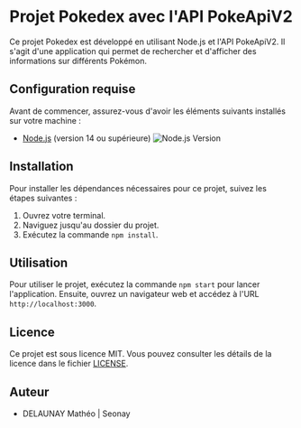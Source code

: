 # Projet Pokedex avec l'API PokeApiV2

Ce projet Pokedex est développé en utilisant Node.js et l'API PokeApiV2. Il s'agit d'une application qui permet de rechercher et d'afficher des informations sur différents Pokémon.

## Configuration requise

Avant de commencer, assurez-vous d'avoir les éléments suivants installés sur votre machine :

- [Node.js](https://nodejs.org/) (version 14 ou supérieure) ![Node.js Version](https://img.shields.io/badge/Node.js-v14%2B-green)

## Installation

Pour installer les dépendances nécessaires pour ce projet, suivez les étapes suivantes :

1. Ouvrez votre terminal.
2. Naviguez jusqu'au dossier du projet.
3. Exécutez la commande `npm install`.

## Utilisation

Pour utiliser le projet, exécutez la commande `npm start` pour lancer l'application. Ensuite, ouvrez un navigateur web et accédez à l'URL `http://localhost:3000`.

## Licence

Ce projet est sous licence MIT. Vous pouvez consulter les détails de la licence dans le fichier [LICENSE](LICENSE).

## Auteur

- DELAUNAY Mathéo | Seonay